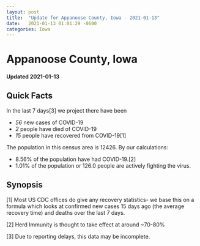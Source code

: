 ```yaml
---
layout: post
title:  "Update for Appanoose County, Iowa - 2021-01-13"
date:   2021-01-13 01:01:29 -0600
categories: Iowa
---
```


# Appanoose County, Iowa
#### Updated 2021-01-13

## Quick Facts

In the last 7 days[3] we project there have been
- *56* new cases of COVID-19
- *2* people have died of COVID-19
- *15* people have recovered from COVID-19[1]

The population in this census area is 12426. By our calculations:
- 8.56% of the population have had COVID-19.[2]
- 1.01% of the population or 126.0 people are actively fighting the virus.

## Synopsis




[1] Most US CDC offices do give any recovery statistics- we base this on a formula which looks at confirmed new cases
15 days ago (the average recovery time) and deaths over the last 7 days.

[2] Herd Immunity is thought to take effect at around ~70-80%

[3] Due to reporting delays, this data may be incomplete.
 
    